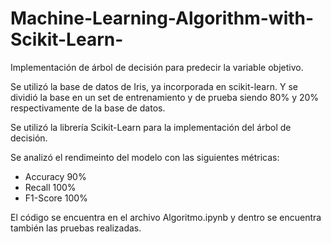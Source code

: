 # Machine-Learning-Algorithm-with-Scikit-Learn-

Implementación de árbol de decisión para predecir la variable objetivo. 

Se utilizó la base de datos de Iris, ya incorporada en scikit-learn.
Y se dividió la base en un set de entrenamiento y de prueba siendo 80% y 20% respectivamente de la base de datos. 

Se utilizó la librería Scikit-Learn para la implementación del árbol de decisión.

Se analizó el rendimeinto del modelo con las siguientes métricas: 
- Accuracy 90%
- Recall 100%
- F1-Score 100%

El código se encuentra en el archivo Algoritmo.ipynb y dentro se encuentra también las pruebas realizadas. 
